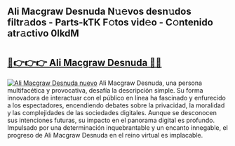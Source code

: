 ## Ali Macgraw Desnuda N𝚞𝚎vos desn𝚞dos filtr𝚊dos - Parts-kTK F𝚘tos vid𝚎o - C𝚘ntenido atr𝚊ctivo 0lkdM

# <h2><a href="http://mb7ytc.tromn.icu/?c=Ali+Macgraw+Desnuda">🔗👉👉👉 Ali Macgraw Desnuda 🔗🔗</a></h2>

[![Ali Macgraw Desnuda nuevo](https://i.imgur.com/pEAQMta.gif)](http://mb7ytc.tromn.icu/?c=Ali+Macgraw+Desnuda)
Ali Macgraw Desnuda, una persona multifacética y provocativa, desafía la descripción simple. Su forma innovadora de interactuar con el público en línea ha fascinado y enfurecido a los espectadores, encendiendo debates sobre la privacidad, la moralidad y las complejidades de las sociedades digitales. Aunque se desconocen sus intenciones futuras, su impacto en el panorama digital es profundo. Impulsado por una determinación inquebrantable y un encanto innegable, el progreso de Ali Macgraw Desnuda en el reino virtual es implacable.
